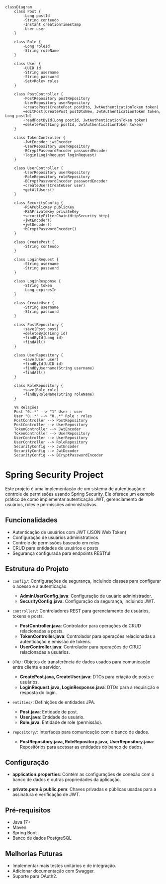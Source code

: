 ```mermaid
classDiagram
    class Post {
        -Long postId
        -String conteudo
        -Instant creationTimestamp
        -User user
    }

    class Role {
        -Long roleId
        -String roleName
    }

    class User {
        -UUID id
        -String username
        -String password
        -Set<Role> roles
    }

    class PostController {
        -PostRepository postRepository
        -UserRepository userRepository
        +createPost(CreatePost postDto, JwtAuthenticationToken token)
        +editPost(CreatePost postDtoNew, JwtAuthenticationToken token, Long postId)
        +readPostById(Long postId, JwtAuthenticationToken token)
        +deletePost(Long postId, JwtAuthenticationToken token)
    }

    class TokenController {
        -JwtEncoder jwtEncoder
        -UserRepository userRepository
        -BCryptPasswordEncoder passwordEncoder
        +login(LoginRequest loginRequest)
    }

    class UserController {
        -UserRepository userRepository
        -RoleRepository roleRepository
        -BCryptPasswordEncoder passwordEncoder
        +createUser(CreateUser user)
        +getAllUsers()
    }

    class SecurityConfig {
        -RSAPublicKey publicKey
        -RSAPrivateKey privateKey
        +securityFilterChain(HttpSecurity http)
        +jwtEncoder()
        +jwtDecoder()
        +bCryptPasswordEncoder()
    }

    class CreatePost {
        -String conteudo
    }

    class LoginRequest {
        -String username
        -String password
    }

    class LoginResponse {
        -String token
        -Long expiresIn
    }

    class CreateUser {
        -String username
        -String password
    }

    class PostRepository {
        +save(Post post)
        +deleteById(Long id)
        +findById(Long id)
        +findAll()
    }

    class UserRepository {
        +save(User user)
        +findById(UUID id)
        +findByUsername(String username)
        +findAll()
    }

    class RoleRepository {
        +save(Role role)
        +findByRoleName(String roleName)
    }

    %% Relações
    Post "0..*" --> "1" User : user
    User "0..*" --> "0..*" Role : roles
    PostController --> PostRepository
    PostController --> UserRepository
    TokenController --> JwtEncoder
    TokenController --> UserRepository
    UserController --> UserRepository
    UserController --> RoleRepository
    SecurityConfig --> JwtEncoder
    SecurityConfig --> JwtDecoder
    SecurityConfig --> BCryptPasswordEncoder
```

# Spring Security Project

Este projeto é uma implementação de um sistema de autenticação e controle de permissões usando Spring Security. Ele oferece um exemplo prático de como implementar autenticação JWT, gerenciamento de usuários, roles e permissões administrativas.

## Funcionalidades

- Autenticação de usuários com JWT (JSON Web Token)
- Configuração de usuários administrativos
- Controle de permissões baseado em roles
- CRUD para entidades de usuários e posts
- Segurança configurada para endpoints RESTful

## Estrutura do Projeto

- `config/`: Configurações de segurança, incluindo classes para configurar o acesso e a autenticação.
  - **AdminUserConfig.java**: Configuração de usuário administrador.
  - **SecurityConfig.java**: Configuração da segurança, incluindo JWT.
  
- `controller/`: Controladores REST para gerenciamento de usuários, tokens e posts.
  - **PostController.java**: Controlador para operações de CRUD relacionadas a posts.
  - **TokenController.java**: Controlador para operações relacionadas a autenticação e emissão de tokens.
  - **UserController.java**: Controlador para operações de CRUD relacionadas a usuários.

- `DTO/`: Objetos de transferência de dados usados para comunicação entre cliente e servidor.
  - **CreatePost.java, CreateUser.java**: DTOs para criação de posts e usuários.
  - **LoginRequest.java, LoginResponse.java**: DTOs para a requisição e resposta do login.

- `entities/`: Definições de entidades JPA.
  - **Post.java**: Entidade de post.
  - **User.java**: Entidade de usuário.
  - **Role.java**: Entidade de role (permissão).

- `repository/`: Interfaces para comunicação com o banco de dados.
  - **PostRepository.java, RoleRepository.java, UserRepository.java**: Repositórios para acessar as entidades do banco de dados.

## Configuração

- **application.properties**: Contém as configurações de conexão com o banco de dados e outras propriedades da aplicação.
  
- **private.pem & public.pem**: Chaves privadas e públicas usadas para a assinatura e verificação de JWT.

## Pré-requisitos

- Java 17+
- Maven
- Spring Boot
- Banco de dados PostgreSQL

## Melhorias Futuras

- Implementar mais testes unitários e de integração.
- Adicionar documentação com Swagger.
- Suporte para OAuth2.
